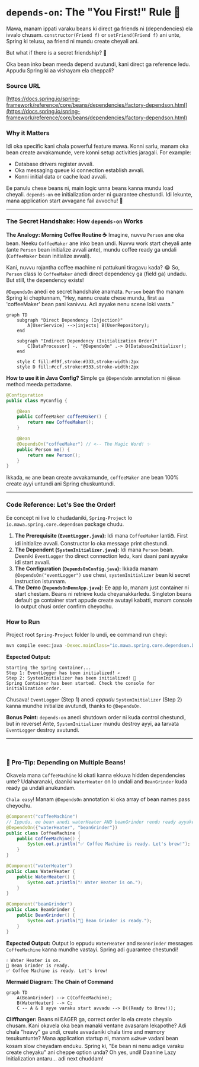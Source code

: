 # `depends-on`: The "You First!" Rule 🚦

Mawa, manam ippati varaku beans ki direct ga friends ni (dependencies) ela ivvalo chusam. `constructor(Friend f)` or `setFriend(Friend f)` ani unte, Spring ki telusu, aa friend ni mundu create cheyali ani.

But what if there is a secret friendship? 🤔

Oka bean inko bean meeda depend avutundi, kani direct ga reference ledu. Appudu Spring ki aa vishayam ela cheppali?

### Source URL
[https://docs.spring.io/spring-framework/reference/core/beans/dependencies/factory-dependson.html](https://docs.spring.io/spring-framework/reference/core/beans/dependencies/factory-dependson.html)

### Why it Matters
Idi oka specific kani chala powerful feature mawa. Konni sarlu, manam oka bean create avvakamunde, vere konni setup activities jaragali. For example:
-   Database drivers register avvali.
-   Oka messaging queue ki connection establish avvali.
-   Konni initial data or cache load avvali.

Ee panulu chese beans ni, main logic unna beans kanna mundu load cheyali. `depends-on` ee initialization order ni guarantee chestundi. Idi lekunte, mana application start avvagane fail avvochu! 🤯

---

### The Secret Handshake: How `depends-on` Works

**The Analogy: Morning Coffee Routine ☕️**
Imagine, nuvvu `Person` ane oka bean. Neeku `CoffeeMaker` ane inko bean undi. Nuvvu work start cheyali ante (ante `Person` bean initialize avvali ante), mundu coffee ready ga undali (`CoffeeMaker` bean initialize avvali).

Kani, nuvvu rojantha coffee machine ni pattukuni tiragavu kada? 😂 So, `Person` class lo `CoffeeMaker` anedi direct dependency ga (field ga) undadu. But still, the dependency exists!

`@DependsOn` anedi ee secret handshake anamata. `Person` bean tho manam Spring ki cheptunnam, "Hey, nannu create chese mundu, first aa 'coffeeMaker' bean pani kanivvu. Adi ayyake nenu scene loki vasta."

```mermaid
graph TD
    subgraph "Direct Dependency (Injection)"
        A[UserService] -->|injects| B(UserRepository);
    end

    subgraph "Indirect Dependency (Initialization Order)"
        C[DataProcessor] -. "@DependsOn" .-> D(DatabaseInitializer);
    end

    style C fill:#f9f,stroke:#333,stroke-width:2px
    style D fill:#ccf,stroke:#333,stroke-width:2px
```

**How to use it in Java Config?**
Simple ga `@DependsOn` annotation ni `@Bean` method meeda pettadame.

```java
@Configuration
public class MyConfig {

    @Bean
    public CoffeeMaker coffeeMaker() {
        return new CoffeeMaker();
    }

    @Bean
    @DependsOn("coffeeMaker") // <-- The Magic Word! ✨
    public Person me() {
        return new Person();
    }
}
```
Ikkada, `me` ane bean create avvakamunde, `coffeeMaker` ane bean 100% create ayyi untundi ani Spring chuskuntundi.

---

### Code Reference: Let's See the Order!
Ee concept ni live lo chudadaniki, `Spring-Project` lo `io.mawa.spring.core.dependson` package chudu.

1.  **The Prerequisite (`EventLogger.java`):** Idi mana `CoffeeMaker` lantiది. First idi initialize avvali. Constructor lo oka message print chestundi.
2.  **The Dependent (`SystemInitializer.java`):** Idi mana `Person` bean. Deeniki `EventLogger` tho direct connection ledu, kani daani pani ayyake idi start avvali.
3.  **The Configuration (`DependsOnConfig.java`):** Ikkada manam `@DependsOn("eventLogger")` use chesi, `systemInitializer` bean ki secret instruction istunnam.
4.  **The Demo (`DependsOnDemoApp.java`):** Ee app lo, manam just container ni start chestam. Beans ni retrieve kuda cheyanakkarledu. Singleton beans default ga container start appude create avutayi kabatti, manam console lo output chusi order confirm cheyochu.

### How to Run
Project root `Spring-Project` folder lo undi, ee command run cheyi:
```bash
mvn compile exec:java -Dexec.mainClass="io.mawa.spring.core.dependson.DependsOnDemoApp"
```
**Expected Output:**
```
Starting the Spring Container...
Step 1: EventLogger has been initialized! ✍️
Step 2: SystemInitializer has been initialized! 🚀
Spring Container has been started. Check the console for initialization order.
```
Chusava! `EventLogger` (Step 1) anedi *eppudu* `SystemInitializer` (Step 2) kanna mundhe initialize avutundi, thanks to `@DependsOn`.

**Bonus Point:** `depends-on` anedi shutdown order ni kuda control chestundi, but in reverse! Ante, `SystemInitializer` mundu destroy ayyi, aa tarvata `EventLogger` destroy avutundi.

---
<br>

### 🚀 Pro-Tip: Depending on Multiple Beans!

Okavela mana `CoffeeMachine` ki okati kanna ekkuva hidden dependencies unte? Udaharanaki, daaniki `WaterHeater` on lo undali and `BeanGrinder` kuda ready ga undali anukundam.

`Chala easy`! Manam `@DependsOn` annotation ki oka array of bean names pass cheyochu.

```java
@Component("coffeeMachine")
// Ippudu, ee bean anedi waterHeater AND beanGrinder rendu ready ayyake create avutundi!
@DependsOn({"waterHeater", "beanGrinder"})
public class CoffeeMachine {
    public CoffeeMachine() {
        System.out.println("✅ Coffee Machine is ready. Let's brew!");
    }
}

@Component("waterHeater")
public class WaterHeater {
    public WaterHeater() {
        System.out.println("💧 Water Heater is on.");
    }
}

@Component("beanGrinder")
public class BeanGrinder {
    public BeanGrinder() {
        System.out.println("🫘 Bean Grinder is ready.");
    }
}
```

**Expected Output:**
Output lo eppudu `WaterHeater` and `BeanGrinder` messages `CoffeeMachine` kanna mundhe vastayi. Spring adi guarantee chestundi!

```
💧 Water Heater is on.
🫘 Bean Grinder is ready.
✅ Coffee Machine is ready. Let's brew!
```

**Mermaid Diagram: The Chain of Command**
```mermaid
graph TD
    A(BeanGrinder) --> C(CoffeeMachine);
    B(WaterHeater) --> C;
    C -- A & B ayye varaku start avvadu --> D((Ready to Brew!));
```

**Cliffhanger:**
Beans ni EAGER ga, correct order lo ela create cheyalo chusam. Kani okavela oka bean manaki ventane avasaram lekapothe? Adi chala "heavy" ga undi, create avvadaniki chala time and memory tesukuntunte? Mana application startup ni, manam బహుశా vadani bean kosam slow cheyadam enduku. Spring ki, "Ee bean ni nenu adige varaku create cheyaku" ani cheppe option unda? Oh yes, undi! Daanine Lazy Initialization antaru... adi next chuddam!
